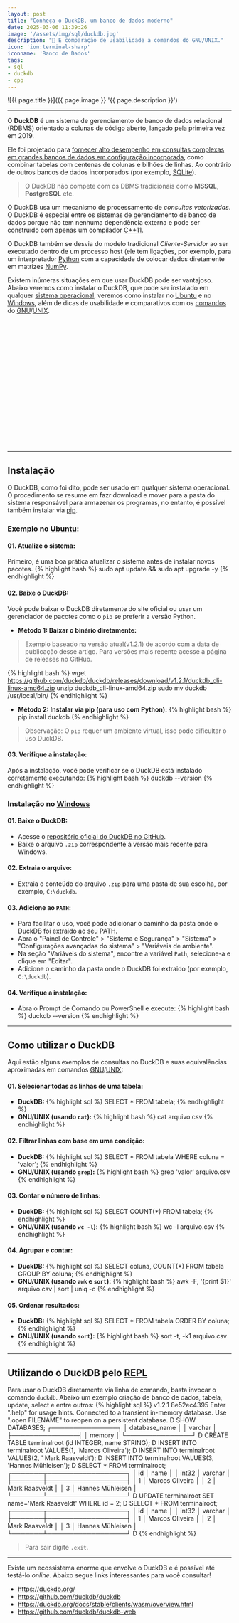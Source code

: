 ```yaml
---
layout: post
title: "Conheça o DuckDB, um banco de dados moderno"
date: 2025-03-06 11:39:26
image: '/assets/img/sql/duckdb.jpg'
description: "🚀 E comparação de usabilidade a comandos do GNU/UNIX."
icon: 'ion:terminal-sharp'
iconname: 'Banco de Dados'
tags:
- sql
- duckdb
- cpp
---
```


![{{ page.title }}]({{ page.image }} '{{ page.description }}')

---

O **DuckDB** é um sistema de gerenciamento de banco de dados relacional (RDBMS) orientado a colunas de código aberto, lançado pela primeira vez em 2019.

Ele foi projetado para <u>fornecer alto desempenho em consultas complexas em grandes bancos de dados em configuração incorporada</u>, como combinar tabelas com centenas de colunas e bilhões de linhas. Ao contrário de outros bancos de dados incorporados (por exemplo, [SQLite](https://terminalroot.com.br/tags#sql)).

> O DuckDB não compete com os DBMS tradicionais como **MSSQL**, **PostgreSQL** etc. 

O DuckDB usa um mecanismo de processamento de *consultas vetorizadas*. O DuckDB é especial entre os sistemas de gerenciamento de banco de dados porque não tem nenhuma dependência externa e pode ser construído com apenas um compilador [C++11](https://terminalroot.com.br/tags#cpp). 

O DuckDB também se desvia do modelo tradicional *Cliente-Servidor* ao ser executado dentro de um processo host (ele tem ligações, por exemplo, para um interpretador [Python](https://terminalroot.com.br/tags#python) com a capacidade de colocar dados diretamente em matrizes [NumPy](https://terminalroot.com.br/2022/01/numcpp-o-numpy-para-cpp.html).

Existem inúmeras situações em que usar DuckDB pode ser vantajoso. Abaixo veremos como instalar o DuckDB, que pode ser instalado em qualquer [sistema operacional](https://terminalroot.com.br/tags#sistemaoperacional), veremos como instalar no [Ubuntu](https://terminalroot.com.br/tags#ubuntu) e no [Windows](https://terminalroot.com.br/tags#windows), além de dicas de usabilidade e comparativos com os [comandos](https://terminalroot.com.br/tags#comandos) do [GNU](https://terminalroot.com.br/tags#gnu)/[UNIX](https://terminalroot.com.br/tags#unix).


<!-- SQUARE - GAMES ROOT -->
<script async src="//pagead2.googlesyndication.com/pagead/js/adsbygoogle.js"></script>
<ins class="adsbygoogle"
style="display:inline-block;width:336px;height:280px"
data-ad-client="ca-pub-2838251107855362"
data-ad-slot="5351066970"></ins>
<script>
(adsbygoogle = window.adsbygoogle || []).push({});
</script>

---

## Instalação 
O DuckDB, como foi dito, pode ser usado em qualquer sistema operacional. O procedimento se resume em fazr download e mover para a pasta do sistema responsável para armazenar os programas, no entanto, é possível também instalar via [pip](https://pypi.org/project/pip/). 

### Exemplo no [Ubuntu](https://terminalroot.com.br/tags#ubuntu):
#### 01. **Atualize o sistema:**
Primeiro, é uma boa prática atualizar o sistema antes de instalar novos pacotes.
{% highlight bash %}
sudo apt update && sudo apt upgrade -y
{% endhighlight %}

#### 02. **Baixe o DuckDB:**
Você pode baixar o DuckDB diretamente do site oficial ou usar um gerenciador de pacotes como o `pip` se preferir a versão Python.
- **Método 1: Baixar o binário diretamente:**
> Exemplo baseado na versão atual(v1.2.1) de acordo com a data de publicação desse artigo. Para versões mais recente acesse a página de releases no GitHub.

{% highlight bash %}
wget https://github.com/duckdb/duckdb/releases/download/v1.2.1/duckdb_cli-linux-amd64.zip
unzip duckdb_cli-linux-amd64.zip
sudo mv duckdb /usr/local/bin/
{% endhighlight %}

- **Método 2: Instalar via pip (para uso com Python):**
{% highlight bash %}
pip install duckdb
{% endhighlight %}
> Observação: O `pip` requer um ambiente virtual, isso pode dificultar o uso DuckDB.

#### 03. **Verifique a instalação:**
Após a instalação, você pode verificar se o DuckDB está instalado corretamente executando:
{% highlight bash %}
duckdb --version
{% endhighlight %}

### Instalação no [Windows](https://terminalroot.com.br/tags#windows)
#### 01. **Baixe o DuckDB:**
- Acesse o [repositório oficial do DuckDB no GitHub](https://github.com/duckdb/duckdb/releases).
- Baixe o arquivo `.zip` correspondente à versão mais recente para Windows.

#### 02. **Extraia o arquivo:**
- Extraia o conteúdo do arquivo `.zip` para uma pasta de sua escolha, por exemplo, `C:\duckdb`.

#### 03. **Adicione ao `PATH`:**
- Para facilitar o uso, você pode adicionar o caminho da pasta onde o DuckDB foi extraido ao seu PATH.
- Abra o "Painel de Controle" > "Sistema e Segurança" > "Sistema" > "Configurações avançadas do sistema" > "Variáveis de ambiente".
- Na seção "Variáveis do sistema", encontre a variável `Path`, selecione-a e clique em "Editar".
- Adicione o caminho da pasta onde o DuckDB foi extraido (por exemplo, `C:\duckdb`).

#### 04. **Verifique a instalação:**
- Abra o Prompt de Comando ou PowerShell e execute:
{% highlight bash %}
  duckdb --version
{% endhighlight %}


<!-- RECTANGLE 2 - OnParagragraph -->
<script async src="//pagead2.googlesyndication.com/pagead/js/adsbygoogle.js"></script>
<ins class="adsbygoogle"
style="display:block; text-align:center;"
data-ad-layout="in-article"
data-ad-format="fluid"
data-ad-client="ca-pub-2838251107855362"
data-ad-slot="8549252987"></ins>
<script>
(adsbygoogle = window.adsbygoogle || []).push({});
</script>

---

## Como utilizar o DuckDB
Aqui estão alguns exemplos de consultas no DuckDB e suas equivalências aproximadas em comandos [GNU](https://terminalroot.com.br/tags#gnu)/[UNIX](https://terminalroot.com.br/tags#unix):

#### 01. **Selecionar todas as linhas de uma tabela:**
- **DuckDB:**
{% highlight sql %}
SELECT * FROM tabela;
{% endhighlight %}
- **GNU/UNIX (usando `cat`):**
{% highlight bash %}
cat arquivo.csv
{% endhighlight %}

#### 02. **Filtrar linhas com base em uma condição:**
- **DuckDB:**
{% highlight sql %}
SELECT * FROM tabela WHERE coluna = 'valor';
{% endhighlight %}
- **GNU/UNIX (usando `grep`):**
{% highlight bash %}
grep 'valor' arquivo.csv
{% endhighlight %}

#### 03. **Contar o número de linhas:**
- **DuckDB:**
{% highlight sql %}
SELECT COUNT(*) FROM tabela;
{% endhighlight %}
- **GNU/UNIX (usando `wc -l`):**
{% highlight bash %}
wc -l arquivo.csv
{% endhighlight %}

#### 04. **Agrupar e contar:**
- **DuckDB:**
{% highlight sql %}
SELECT coluna, COUNT(*) FROM tabela GROUP BY coluna;
{% endhighlight %}
- **GNU/UNIX (usando `awk` e `sort`):**
{% highlight bash %}
awk -F, '{print $1}' arquivo.csv | sort | uniq -c
{% endhighlight %}

#### 05. **Ordenar resultados:**
- **DuckDB:**
{% highlight sql %}
SELECT * FROM tabela ORDER BY coluna;
{% endhighlight %}
- **GNU/UNIX (usando `sort`):**
{% highlight bash %}
sort -t, -k1 arquivo.csv
{% endhighlight %}

---

## Utilizando o DuckDB pelo [REPL](https://terminalroot.com.br/2025/01/crie-comandos-repl-facilmente.html)
Para usar o DuckDB diretamente via linha de comando, basta invocar o comando `duckdb`. Abaixo um exemplo criação de banco de dados, tabela, update, select e entre outros:
{% highlight sql %}
v1.2.1 8e52ec4395
Enter ".help" for usage hints.
Connected to a transient in-memory database.
Use ".open FILENAME" to reopen on a persistent database.
D SHOW DATABASES;
┌───────────────┐
│ database_name │
│    varchar    │
├───────────────┤
│ memory        │
└───────────────┘
D CREATE TABLE terminalroot (id INTEGER, name STRING);
D INSERT INTO terminalroot VALUES(1, 'Marcos Oliveira');
D INSERT INTO terminalroot VALUES(2, ' Mark Raasveldt');
D INSERT INTO terminalroot VALUES(3, 'Hannes Mühleisen');
D SELECT * FROM terminalroot;
┌───────┬──────────────────┐
│  id   │       name       │
│ int32 │     varchar      │
├───────┼──────────────────┤
│     1 │ Marcos Oliveira  │
│     2 │  Mark Raasveldt  │
│     3 │ Hannes Mühleisen │
└───────┴──────────────────┘
D UPDATE terminalroot SET name='Mark Raasveldt' WHERE id = 2;
D SELECT * FROM terminalroot;
┌───────┬──────────────────┐
│  id   │       name       │
│ int32 │     varchar      │
├───────┼──────────────────┤
│     1 │ Marcos Oliveira  │
│     2 │ Mark Raasveldt   │
│     3 │ Hannes Mühleisen │
└───────┴──────────────────┘
D 
{% endhighlight %}

> Para sair digite `.exit`.

---

Existe um ecossistema enorme que envolve o DuckDB e é possível até testá-lo *online*. Abaixo segue links interessantes para você consultar!

+ <https://duckdb.org/>
+ <https://github.com/duckdb/duckdb>
+ <https://duckdb.org/docs/stable/clients/wasm/overview.html>
+ <https://github.com/duckdb/duckdb-web>


